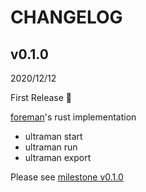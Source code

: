 # CHANGELOG

## v0.1.0

2020/12/12

First Release 🎉

[foreman](https://github.com/ddollar/foreman)'s rust implementation

- ultraman start
- ultraman run <command>
- ultraman export <format> <location>

Please see [milestone v0.1.0](https://github.com/yukihirop/ultraman/milestone/1?closed=1)
